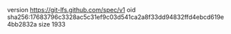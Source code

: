 version https://git-lfs.github.com/spec/v1
oid sha256:17683796c3328ac5c31ef9c03d541ca2a8f33dd94832ffd4ebcd619e4bb2832a
size 1933
